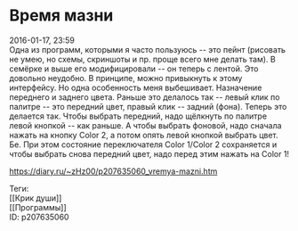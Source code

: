 Время мазни
============

   
 2016-01-17, 23:59   
  Одна из программ, которыми я часто пользуюсь -- это пейнт (рисовать не умею, но схемы, скриншоты и пр. проще всего мне делать там). В семёрке и выше его модифицировали -- он теперь с лентой. Это довольно неудобно. В принципе, можно привыкнуть к этому интерфейсу. Но одна особенность меня выбешивает. Назначение переднего и заднего цвета. Раньше это делалось так -- левый клик по палитре -- это передний цвет, правый клик -- задний (фона). Теперь это делается так. Чтобы выбрать передний, надо щёлкнуть по палитре левой кнопкой -- как раньше. А чтобы выбрать фоновой, надо сначала нажать на кнопку Color 2, а потом опять левой кнопкой выбрать цвет. Бе. При этом состояние переключателя Color 1/Color 2 сохраняется и чтобы выбрать снова передний цвет, надо перед этим нажать на Color 1!   
    
 <https://diary.ru/~zHz00/p207635060_vremya-mazni.htm>   
   
 Теги:   
 [[Крик души]]   
 [[Программы]]   
 ID: p207635060